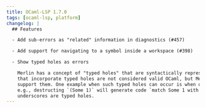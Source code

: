 ```yaml
---
title: OCaml-LSP 1.7.0
tags: [ocaml-lsp, platform]
changelog: |
  ## Features

  - Add sub-errors as "related" information in diagnostics (#457)

  - Add support for navigating to a symbol inside a workspace (#398)

  - Show typed holes as errors

    Merlin has a concept of "typed holes" that are syntactically represented as `_`. Files
    that incorporate typed holes are not considered valid OCaml, but Merlin and OCaml-LSP
    support them. One example when such typed holes can occur is when on "destructs" a value,
    e.g., destructing `(Some 1)` will generate code `match Some 1 with Some _ -> _ | None -> _`. While the first underscore is a valid "match-all"/wildcard pattern, the rest of
    underscores are typed holes.
---
```


